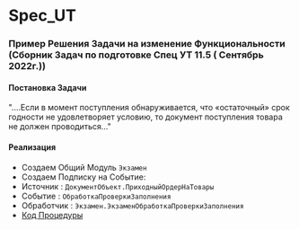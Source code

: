 # Spec_UT
 
### Пример Решения Задачи на изменение Функциональности (Сборник Задач по  подготовке  Спец УТ 11.5 ( Сентябрь 2022г.))

#### Постановка Задачи

"....Если  в  момент  поступления  обнаруживается,  что  «остаточный»  срок  годности  не удовлетворяет условию, то документ поступления товара не должен проводиться..."

#### Реализация

- Создаем  Общий  Модуль `Экзамен` 
- Создаем Подписку на Событие: 
 - Источник : `ДокументОбъект.ПриходныйОрдерНаТовары` 
 - Событие : `ОбработкаПроверкиЗаполнения` 
 - Обработчик : `Экзамен.ЭкзаменОбработкаПроверкиЗаполнения`   
 - [Код Процедуры](https://github.com/alex-dev-2020/Spec_UT/commit/25b383e38d774eb1a94fe9de16839948ef7cafd2) 